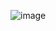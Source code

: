 ![image](https://user-images.githubusercontent.com/91750212/136631683-ff6ed962-c20d-46c8-90d1-5c804676384b.png  "Computer Security image")

